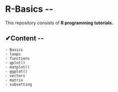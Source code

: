 # R-Basics --

This repository consists of **R programming tutorials.**

## ✔Content --
    - Basics
    - loops
    - functions
    - qplot()
    - matplot()
    - ggplot()
    - vectors
    - matrix
    - subsetting
    
